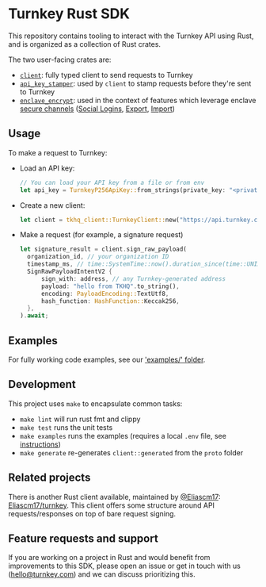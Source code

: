 # Turnkey Rust SDK

This repository contains tooling to interact with the Turnkey API using Rust, and is organized as a collection of Rust crates.

The two user-facing crates are:
* [`client`](./client/): fully typed client to send requests to Turnkey
* [`api_key_stamper`](./api_key_stamper/): used by `client` to stamp requests before they're sent to Turnkey
* [`enclave_encrypt`](./enclave_encrypt/): used in the context of features which leverage enclave [secure channels](https://docs.turnkey.com/security/enclave-secure-channels) ([Social Logins](https://docs.turnkey.com/authentication/social-logins), [Export](https://docs.turnkey.com/wallets/export-wallets), [Import](https://docs.turnkey.com/wallets/import-wallets))

## Usage

To make a request to Turnkey:
* Load an API key:
  ```rust
  // You can load your API key from a file or from env
  let api_key = TurnkeyP256ApiKey::from_strings(private_key: "<private key hex>", None).expect("api key creation failed");
  ```
* Create a new client:
  ```rust
  let client = tkhq_client::TurnkeyClient::new("https://api.turnkey.com", api_key, RetryConfig::default());
  ```
* Make a request (for example, a signature request)
  ```rust
  let signature_result = client.sign_raw_payload(
    organization_id, // your organization ID
    timestamp_ms, // time::SystemTime::now().duration_since(time::UNIX_EPOCH).unwrap().as_millis();
    SignRawPayloadIntentV2 {
        sign_with: address, // any Turnkey-generated address
        payload: "hello from TKHQ".to_string(),
        encoding: PayloadEncoding::TextUtf8,
        hash_function: HashFunction::Keccak256,
    },
  ).await;
  ```

## Examples

For fully working code examples, see our ['examples/' folder](./examples/README.md).

## Development

This project uses `make` to encapsulate common tasks:
* `make lint` will run rust fmt and clippy
* `make test` runs the unit tests
* `make examples` runs the examples (requires a local `.env` file, see [instructions](./examples/README.md))
* `make generate` re-generates `client::generated` from the `proto` folder

## Related projects

There is another Rust client available, maintained by [@Eliascm17](https://github.com/Eliascm17): [Eliascm17/turnkey](https://github.com/Eliascm17/turnkey). This client offers some structure around API requests/responses on top of bare request signing.

## Feature requests and support

If you are working on a project in Rust and would benefit from improvements to this SDK, please open an issue or get in touch with us (hello@turnkey.com) and we can discuss prioritizing this.
